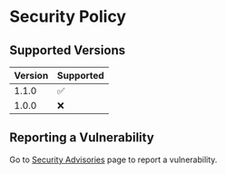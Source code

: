# Security Policy

## Supported Versions
| Version | Supported          |
| ------- | ------------------ |
| 1.1.0   | :white_check_mark: |
| 1.0.0   | :x:                |

## Reporting a Vulnerability

Go to [Security Advisories](https://github.com/rusthero/version-checker/security/advisories) page to report a vulnerability.
